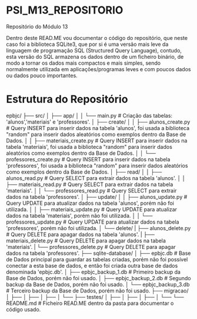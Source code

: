# PSI_M13_REPOSITORIO
Repositório do Módulo 13 

Dentro deste READ.ME vou documentar o código do repositório, que neste caso foi a biblioteca SQLite3, que por si é uma versão mais leve da linguagem de programação SQL (Structured Query Language), contudo, esta versão do SQL armazena os dados dentro de um ficheiro binário, de modo a tornar os dados mais compactos e mais simples, sendo normalmente utilizada em aplicações/programas leves e com poucos dados ou dados pouco importantes. 

# Estrutura do Repositório

epbjc/
├── src/
│   ├── app/
│   │   └── main.py                                   # Criação das tabelas: 'alunos','materiais' e 'professores'.
│   ├── create/
│   │   ├── alunos_create.py                          # Query INSERT para inserir dados na tabela 'alunos', foi usada a biblioteca "random" para inserir dados aleatórios como exemplos dentro da Base de Dados.
│   │   ├── materiais_create.py                       # Query INSERT para inserir dados na tabela 'materiais', foi usada a biblioteca "random" para inserir dados aleatórios como exemplos dentro da Base de Dados.
│   │   └── professores_create.py                     # Query INSERT para inserir dados na tabela 'professores', foi usada a biblioteca "random" para inserir dados aleatórios como exemplos dentro da Base de Dados. 
│   ├── read/
│   │   ├── alunos_read.py                            # Query SELECT para extrair dados na tabela 'alunos'.
│   │   ├── materiais_read.py                         # Query SELECT para extrair dados na tabela 'materiais'. 
│   │   └── professores_read.py                       # Query SELECT para extrair dados na tabela 'professores'.
│   ├── update/
│   │   ├── alunos_update.py                          # Query UPDATE para atualizar dados na tabela 'alunos', porém não foi utilizada.
│   │   ├── materiais_update.py                       # Query UPDATE para atualizar dados na tabela 'materiais', porém não foi utilizada. 
│   │   └── professores_update.py                     # Query UPDATE para atualizar dados na tabela 'professores', porém não foi utilizada.
│   └── delete/
|       ├── alunos_delete.py                          # Query DELETE para apagar dados na tabela 'alunos'.
|       ├── materiais_delete.py                       # Query DELETE para apagar dados na tabela 'materiais'.
|       └── professores_delete.py                     # Query DELETE para apagar dados na tabela 'professores'.
├── sqlite-database/
│   ├── epbjc.db                                      # Base de Dados principal para guardar as tabelas criadas, porém não foi possível conectar a esta base de dados, e então foi criada outra base de dados denominada 'epbjc.db'.
│   ├── epbjc_backup_1.db                             # Primeiro backup da Base de Dados, porém não foi usado.
│   ├── epbjc_backup_2.db                             # Segundo backup da Base de Dados, porém não foi usado.
│   └── epbjc_backup_3.db                             # Terceiro backup da Base de Dados, porém não foi usado.
├── migracao/
│   ├── 
│   ├── 
│   ├── 
│   └── 
├── testes/
│   ├── 
│   ├── 
│   ├── 
│   └── 
└── README.md                                          # Ficheiro READ.ME dentro da pasta para documentar o código usado.
```


